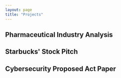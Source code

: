 ```yaml
---
layout: page
title: "Projects"
---
```

## Pharmaceutical Industry Analysis

## Starbucks' Stock Pitch

## Cybersecurity Proposed Act Paper
